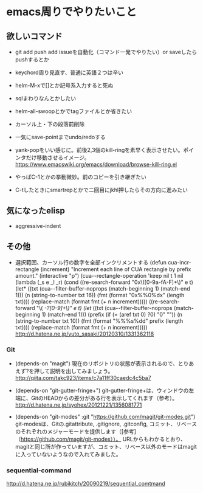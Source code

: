 # emacs周りでやりたいこと

## 欲しいコマンド
- git add push add issueを自動化（コマンド一発でやりたい）or saveしたらpushするとか

- keychord周り見直す、普通に英語２つは辛い

- helm-M-xで[]とか記号系入力すると死ぬ

- sqlまわりなんとかしたい

- helm-all-swoopとかでtagファイルとか省きたい

- カーソル上・下の段落前削除

- 一気にsave-pointまでundo/redoする

- yank-popをいい感じに。前後2,3個のkill-ringを素早く表示させたい。ポインタだけ移動させるイメージ。https://www.emacswiki.org/emacs/download/browse-kill-ring.el

- やっぱC-1とかの挙動微妙。前のコピーを引き継ぎたい

- C-tしたときにsmartrepとかで二回目にjkhl押したらその方向に進みたい



## 気になったelisp
- aggressive-indent





## その他
- 選択範囲、カーソル行の数字を全部インクリメントする
(defun cua-incr-rectangle (increment)
  "Increment each line of CUA rectangle by prefix amount."
  (interactive "p")
  (cua--rectangle-operation 'keep nil t 1 nil
     (lambda (_s e _l _r)
        (cond
         ((re-search-forward "0x\\([0-9a-fA-F]+\\)" e t)
          (let* ((txt (cua--filter-buffer-noprops (match-beginning 1) (match-end 1)))
                 (n (string-to-number txt 16))
                 (fmt (format "0x%%0%dx" (length txt))))
            (replace-match (format fmt (+ n increment)))))
         ((re-search-forward "\\( *-?[0-9]+\\)" e t)
          (let* ((txt (cua--filter-buffer-noprops (match-beginning 1) (match-end 1)))
                 (prefix (if (= (aref txt 0) ?0) "0" ""))
                 (n (string-to-number txt 10))
                 (fmt (format "%%%s%dd" prefix (length txt))))
            (replace-match (format fmt (+ n increment)))))
 http://d.hatena.ne.jp/yuto_sasaki/20120310/1331362118


### Git
- (depends-on "magit")
現在のリポジトリの状態が表示されるので、とりあえず?を押して説明を出してみましょう。
http://qiita.com/takc923/items/c7a11ff30caedc4c5ba7

- (depends-on "git-gutter-fringe+")
git-gutter-fringe+は、ウィンドウの左端に、GitのHEADからの差分がある行を表示してくれます（参考）。
http://d.hatena.ne.jp/syohex/20121221/1356081771

- (depends-on "git-modes" :git "https://github.com/magit/git-modes.git")
git-modesは、Gitの.gitattribute, .gitignore, .gitconfig, コミット、リベースのそれぞれのメジャーモードを提供します（[参考]（https://github.com/magit/git-modes））。
URLからもわかるとおり、magitと同じ所が作っていますが、コミット、リベース以外のモードはmagitに入っていないようなので入れてみました。

### sequential-command
http://d.hatena.ne.jp/rubikitch/20090219/sequential_comtmand
